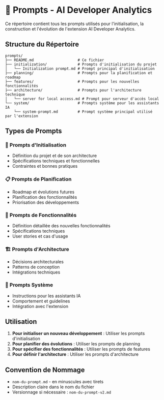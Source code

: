 # 📝 Prompts - AI Developer Analytics

Ce répertoire contient tous les prompts utilisés pour l'initialisation, la construction et l'évolution de l'extension AI Developer Analytics.

## Structure du Répertoire

```
prompts/
├── README.md                    # Ce fichier
├── initialization/              # Prompts d'initialisation du projet
│   └── Initialization prompt.md # Prompt principal d'initialisation
├── planning/                    # Prompts pour la planification et roadmap
├── features/                    # Prompts pour les nouvelles fonctionnalités
├── architecture/                # Prompts pour l'architecture technique
│   └── server for local access.md # Prompt pour serveur d'accès local
└── system/                      # Prompts système pour les assistants IA
    └── system-prompt.md         # Prompt système principal utilisé par l'extension
```

## Types de Prompts

### 🔧 Prompts d'Initialisation
- Définition du projet et de son architecture
- Spécifications techniques et fonctionnelles
- Contraintes et bonnes pratiques

### 📋 Prompts de Planification
- Roadmap et évolutions futures
- Planification des fonctionnalités
- Priorisation des développements

### 🚀 Prompts de Fonctionnalités
- Définition détaillée des nouvelles fonctionnalités
- Spécifications techniques
- User stories et cas d'usage

### 🏗️ Prompts d'Architecture
- Décisions architecturales
- Patterns de conception
- Intégrations techniques

### 🤖 Prompts Système
- Instructions pour les assistants IA
- Comportement et guidelines
- Intégration avec l'extension

## Utilisation

1. **Pour initialiser un nouveau développement** : Utiliser les prompts d'initialisation
2. **Pour planifier des évolutions** : Utiliser les prompts de planning
3. **Pour spécifier des fonctionnalités** : Utiliser les prompts de features
4. **Pour définir l'architecture** : Utiliser les prompts d'architecture

## Convention de Nommage

- `nom-du-prompt.md` - en minuscules avec tirets
- Description claire dans le nom du fichier
- Versionnage si nécessaire : `nom-du-prompt-v2.md`